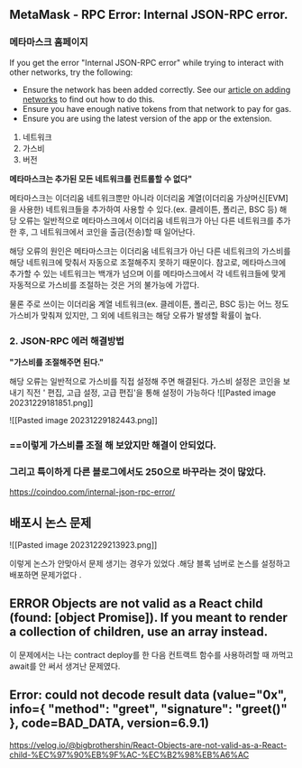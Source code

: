
## MetaMask - RPC Error: Internal JSON-RPC error. 

### 메타마스크 홈페이지 
If you get the error "Internal JSON-RPC error" while trying to interact with other networks, try the following:

- Ensure the network has been added correctly. See our [article on adding networks](https://support.metamask.io/hc/en-us/articles/360043227612) to find out how to do this. 
- Ensure you have enough native tokens from that network to pay for gas.
- Ensure you are using the latest version of the app or the extension.

1. 네트워크
2. 가스비
3. 버전 


**메타마스크는 추가된 모든 네트워크를 컨트롤할 수 없다"**

메타마스크는 이더리움 네트워크뿐만 아니라 이더리움 계열(이더리움 가상머신[EVM]을 사용한) 네트워크들을 추가하여 사용할 수 있다.(ex. 클레이튼, 폴리곤, BSC 등) 해당 오류는 일반적으로 메타마스크에서 이더리움 네트워크가 아닌 다른 네트워크를 추가한 후, 그 네트워크에서 코인을 출금(전송)할 때 일어난다.

해당 오류의 원인은 메타마스크는 이더리움 네트워크가 아닌 다른 네트워크의 가스비를 해당 네트워크에 맞춰서 자동으로 조절해주지 못하기 때문이다. 참고로, 메타마스크에 추가할 수 있는 네트워크는 백개가 넘으며 이를 메타마스크에서 각 네트워크들에 맞게 자동적으로 가스비를 조절하는 것은 거의 불가능에 가깝다.

물론 주로 쓰이는 이더리움 계열 네트워크(ex. 클레이튼, 폴리곤, BSC 등)는 어느 정도 가스비가 맞춰져 있지만, 그 외에 네트워크는 해당 오류가 발생할 확률이 높다.

### **2. JSON-RPC 에러 해결방법**

**"가스비를 조절해주면 된다."**

해당 오류는 일반적으로 가스비를 직접 설정해 주면 해결된다. 가스비 설정은 코인을 보내기 직전 ' 편집, 고급 설정, 고급 편집'을 통해 설정이 가능하다
![[Pasted image 20231229181851.png]]

![[Pasted image 20231229182443.png]]

### ==이렇게 가스비를 조절 해 보았지만 해결이 안되었다.


### 그리고 특이하게 다른 블로그에서도 250으로 바꾸라는 것이 많았다.
https://coindoo.com/internal-json-rpc-error/



## 배포시 논스 문제

![[Pasted image 20231229213923.png]]

이렇게 논스가 안맞아서 문제 생기는 경우가 있었다 .해당 블록 넘버로 논스를 설정하고 배포하면 문제가없다 .

## ERROR Objects are not valid as a React child (found: [object Promise]). If you meant to render a collection of children, use an array instead.

이 문제에서는 나는 contract deploy를 한 다음 컨트랙트 함수를 사용하려할 때
까먹고 await를 안 써서 생겨난 문제였다.


## Error: could not decode result data (value="0x", info={ "method": "greet", "signature": "greet()" }, code=BAD_DATA, version=6.9.1)
https://velog.io/@bigbrothershin/React-Objects-are-not-valid-as-a-React-child-%EC%97%90%EB%9F%AC-%EC%B2%98%EB%A6%AC